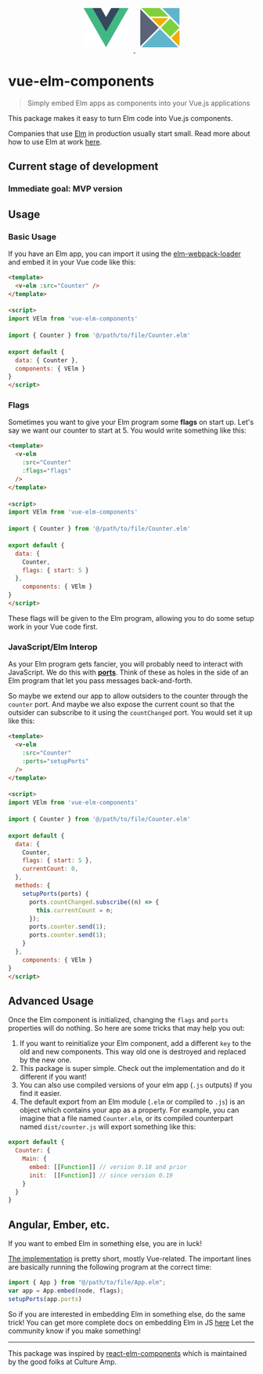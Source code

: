 <p align="center">
  <a target="_blank" href="https://vuejs.org">
    <img
      height="80"
      style="padding:10px"
      alt="Vue logo"
      src="https://raw.githubusercontent.com/amirmahdimajedi/vue-elm-components/master/assets/logos/vue.svg"
    >
  </a>
  <a target="_blank" href="https://elm-lang.org">
    <img
      height="80"
      style="padding:10px"
      alt="Elm logo"
      src="https://raw.githubusercontent.com/amirmahdimajedi/vue-elm-components/master/assets/logos/elm.svg"
    >
  </a>
</p>

# vue-elm-components

> Simply embed Elm apps as components into your Vue.js applications

This package makes it easy to turn Elm code into Vue.js components.

Companies that use [Elm](http://elm-lang.org/) in production usually start small. Read more about how to use Elm at work [here](http://elm-lang.org/blog/how-to-use-elm-at-work).

## Current stage of development <prototype>

### Immediate goal: MVP version

## Usage

### Basic Usage

If you have an Elm app, you can import it using the [elm-webpack-loader](https://github.com/elm-community/elm-webpack-loader) and embed it in your Vue code like this:

```html
<template>
  <v-elm :src="Counter" />
</template>

<script>
import VElm from 'vue-elm-components'

import { Counter } from '@/path/to/file/Counter.elm'

export default {
  data: { Counter },
  components: { VElm }
}
</script>
```

### Flags

Sometimes you want to give your Elm program some **flags** on start up. Let's say we want our counter to start at 5. You would write something like this:

```html
<template>
  <v-elm
    :src="Counter"
    :flags="flags"
  />
</template>

<script>
import VElm from 'vue-elm-components'

import { Counter } from '@/path/to/file/Counter.elm'

export default {
  data: {
    Counter,
    flags: { start: 5 }
  },
	components: { VElm }
}
</script>
```

These flags will be given to the Elm program, allowing you to do some setup work in your Vue code first.


### JavaScript/Elm Interop

As your Elm program gets fancier, you will probably need to interact with JavaScript. We do this with [**ports**](http://guide.elm-lang.org/interop/javascript.html). Think of these as holes in the side of an Elm program that let you pass messages back-and-forth.

So maybe we extend our app to allow outsiders to the counter through the `counter` port. And maybe we also expose the current count so that the outsider can subscribe to it using the `countChanged` port. You would set it up like this:

```html
<template>
  <v-elm
    :src="Counter"
    :ports="setupPorts"
  />
</template>

<script>
import VElm from 'vue-elm-components'

import { Counter } from '@/path/to/file/Counter.elm'

export default {
  data: {
    Counter,
    flags: { start: 5 },
    currentCount: 0,
  },
  methods: {
    setupPorts(ports) {
      ports.countChanged.subscribe((n) => {
        this.currentCount = n;
      });
      ports.counter.send(1);
      ports.counter.send(1);
    }
  },
	components: { VElm }
}
</script>
```

## Advanced Usage

Once the Elm component is initialized, changing the `flags` and `ports` properties will do nothing. So here are some tricks that may help you out:

  1. If you want to reinitialize your Elm component, add a different `key` to the old and new components. This way old one is destroyed and replaced by the new one.
  2. This package is super simple. Check out the implementation and do it different if you want!
  3. You can also use compiled versions of your elm app (`.js` outputs) if you find it easier.
  4. The default export from an Elm module (`.elm` or compiled to `.js`) is an object which contains your app as a property. For example, you can imagine that a file named `Counter.elm`, or its compiled counterpart named `dist/counter.js` will export something like this:
```javascript
export default {
  Counter: {
    Main: {
      embed: [[Function]] // version 0.18 and prior
      init:  [[Function]] // since version 0.19
    }
  }
}
```


## Angular, Ember, etc.

If you want to embed Elm in something else, you are in luck!

[The implementation](src/elm.vue) is pretty short, mostly Vue-related. The important lines are basically running the following program at the correct time:

```javascript
import { App } from "@/path/to/file/App.elm";
var app = App.embed(node, flags);
setupPorts(app.ports)
```

So if you are interested in embedding Elm in something else, do the same trick! You can get more complete docs on embedding Elm in JS [here](https://guide.elm-lang.org/interop/) Let the community know if you make something!


---

This package was inspired by [react-elm-components](https://github.com/cultureamp/react-elm-components/) which is maintained by the good folks at Culture Amp.